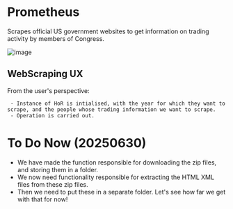 # Prometheus
Scrapes official US government websites to get information on trading activity by members of Congress. 

![image](https://github.com/user-attachments/assets/d7dc7d30-1c05-4852-84d4-e2be134fe886)


## WebScraping UX

From the user's perspective:

```text
 - Instance of HoR is intialised, with the year for which they want to scrape, and the people whose trading information we want to scrape.
 - Operation is carried out.
```

# To Do Now (20250630)
 - We have made the function responsible for downloading the zip files, and storing them in a folder.
 - We now need functionality responsible for extracting the HTML XML files from these zip files.
 - Then we need to put these in a separate folder.
Let's see how far we get with that for now! 

